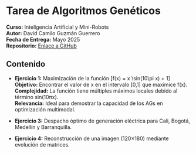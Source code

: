 # Tarea de Algoritmos Genéticos  
**Curso:** Inteligencia Artificial y Mini-Robots  
**Autor:** David Camilo Guzmán Guerrero  
**Fecha de Entrega:** Mayo 2025  
**Repositorio:** [Enlace a GitHub](https://github.com/lmao813/Tarea_AlgoritmosGeneticos)  

## Contenido  
- **Ejercicio 1:** Maximización de la función \[f(x) = x \sin(10\pi x) + 1\]  
**Objetivo:** Encontrar el valor de x en el intervalo [0,1] que maximice f(x).  
**Complejidad:** La función tiene múltiples máximos locales debido al término sin(10πx).  
**Relevancia:** Ideal para demostrar la capacidad de los AGs en optimización multimodal.  

- **Ejercicio 3:** Despacho óptimo de generación eléctrica para Cali, Bogotá, Medellín y Barranquilla.  
- **Ejercicio 4:** Reconstrucción de una imagen (120×180) mediante evolución de matrices.


